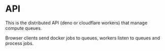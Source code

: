 # API

This is the distributed API (deno or cloudflare workers) that manage compute
queues.

Browser clients send docker jobs to queues, workers listen to queues and process
jobs.

## 
